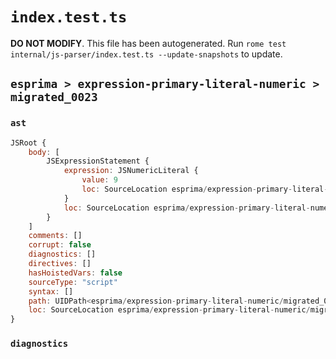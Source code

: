 # `index.test.ts`

**DO NOT MODIFY**. This file has been autogenerated. Run `rome test internal/js-parser/index.test.ts --update-snapshots` to update.

## `esprima > expression-primary-literal-numeric > migrated_0023`

### `ast`

```javascript
JSRoot {
	body: [
		JSExpressionStatement {
			expression: JSNumericLiteral {
				value: 9
				loc: SourceLocation esprima/expression-primary-literal-numeric/migrated_0023/input.js 1:0-1:2
			}
			loc: SourceLocation esprima/expression-primary-literal-numeric/migrated_0023/input.js 1:0-1:2
		}
	]
	comments: []
	corrupt: false
	diagnostics: []
	directives: []
	hasHoistedVars: false
	sourceType: "script"
	syntax: []
	path: UIDPath<esprima/expression-primary-literal-numeric/migrated_0023/input.js>
	loc: SourceLocation esprima/expression-primary-literal-numeric/migrated_0023/input.js 1:0-1:2
}
```

### `diagnostics`

```

```
